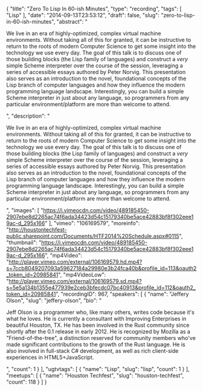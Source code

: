 {
  "title": "Zero To Lisp In 60-ish Minutes",
  "type": "recording",
  "tags": [
    "Lisp"
  ],
  "date": "2014-09-13T23:53:12",
  "draft": false,
  "slug": "zero-to-lisp-in-60-ish-minutes",
  "abstract": "<p>We live in an era of highly-optimized, complex virtual machine environments. Without taking all of this for granted, it can be instructive to return to the roots of modern Computer Science to get some insight into the technology we use every day. The goal of this talk is to discuss one of those building blocks (the Lisp family of languages) and construct a *very* simple Scheme interpreter over the course of the session, leveraging a series of accessible essays authored by Peter Norvig. This presentation also serves as an introduction to the novel, foundational concepts of the Lisp branch of computer languages and how they influence the modern programming language landscape. Interestingly, you can build a simple Scheme interpreter in just about any language, so programmers from any particular environment/platform are more than welcome to attend.</p>",
  "description": "<p>We live in an era of highly-optimized, complex virtual machine environments. Without taking all of this for granted, it can be instructive to return to the roots of modern Computer Science to get some insight into the technology we use every day. The goal of this talk is to discuss one of those building blocks (the Lisp family of languages) and construct a *very* simple Scheme interpreter over the course of the session, leveraging a series of accessible essays authored by Peter Norvig. This presentation also serves as an introduction to the novel, foundational concepts of the Lisp branch of computer languages and how they influence the modern programming language landscape. Interestingly, you can build a simple Scheme interpreter in just about any language, so programmers from any particular environment/platform are more than welcome to attend.</p>",
  "images": [
    "https://i.vimeocdn.com/video/489185450-2907ebe8d2265ac74f6ada34423d54c15179340be5ace42883bf8f302eee19ac-d_295x166"
  ],
  "vimeo": "106169579",
  "moreinfo": "http://houstontechfest-public.sharepoint.com/Documents/HTF2014%20Schedule.aspx#0115",
  "thumbnail": "https://i.vimeocdn.com/video/489185450-2907ebe8d2265ac74f6ada34423d54c15179340be5ace42883bf8f302eee19ac-d_295x166",
  "mp4Video": "http://player.vimeo.com/external/106169579.hd.mp4?s=7ccb8049207093a59627184a29980e3b24fca40b&profile_id=113&oauth2_token_id=20985841",
  "mp4VideoLow": "http://player.vimeo.com/external/106169579.sd.mp4?s=5e5a134b1355e477939e2ceb3bfecdc07bc40913&profile_id=112&oauth2_token_id=20985841",
  "recordingID": 967,
  "speakers": [
    {
      "name": "Jeffery Olson",
      "slug": "jeffery-olson",
      "bio": "<p>Jeff Olson is a programmer who, like many others, writes code because it's what he loves. He is currently a consultant with Improving Enterprises in beautiful Houston, TX. He has been involved in the Rust community since shortly after the 0.1 release in early 2012. He is recognized by Mozilla as a \"Friend-of-the-tree\", a distinction reserved for community members who've made significant contributions to the growth of the Rust language. He is also involved in full-stack C# development, as well as rich client-side experiences in HTML5+JavaScript.</p>",
      "count": 1
    }
  ],
  "ugtvtags": [
    {
      "name": "Lisp",
      "slug": "lisp",
      "count": 1
    }
  ],
  "meetups": [
    {
      "name": "Houston Techfest",
      "slug": "houston-techfest",
      "count": 118
    }
  ]
}